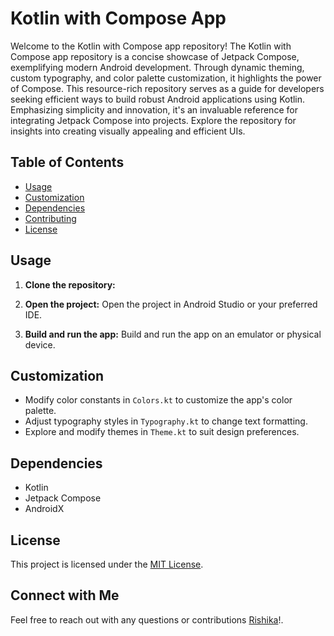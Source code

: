# Kotlin with Compose App

Welcome to the Kotlin with Compose app repository! The Kotlin with Compose app repository is a concise showcase of Jetpack Compose, exemplifying modern Android development. 
Through dynamic theming, custom typography, and color palette customization, it highlights the power of Compose. This resource-rich repository serves as a guide for 
developers seeking efficient ways to build robust Android applications using Kotlin. Emphasizing simplicity and innovation, it's an invaluable reference for integrating 
Jetpack Compose into projects. Explore the repository for insights into creating visually appealing and efficient UIs.


## Table of Contents
- [Usage](#usage)
- [Customization](#customization)
- [Dependencies](#dependencies)
- [Contributing](#contributing)
- [License](#license)

## Usage

1. **Clone the repository:**

2. **Open the project:**
   Open the project in Android Studio or your preferred IDE.

3. **Build and run the app:**
   Build and run the app on an emulator or physical device.

## Customization

- Modify color constants in `Colors.kt` to customize the app's color palette.
- Adjust typography styles in `Typography.kt` to change text formatting.
- Explore and modify themes in `Theme.kt` to suit design preferences.

## Dependencies

- Kotlin
- Jetpack Compose
- AndroidX

## License

This project is licensed under the [MIT License](LICENSE).

## Connect with Me

Feel free to reach out with any questions or contributions [Rishika](www.linkedin.com/in/rishika-tiwari20)!.
